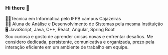 ### Hi there 👋

<!--
**milenalinsb/milenalinsb** is a ✨ _special_ ✨ repository because its `README.md` (this file) appears on your GitHub profile.
-->
👩‍🎓Técnica em Informática pelo IFPB campus Cajazeiras  <br>
👩‍💻 Aluna de Análise e Desenvolvimento de Sistemas pela mesma Instituição <br>
🖥️ JavaScript, Java, C++, React, Angular, Spring Boot <br>
Sou curiosa e gosto de aprender coisas novas e enfrentar desafios. Me considero dedicada, persistente, comunicativa e organizada, prezo pela interação eficiente em um ambiente de trabalho em equipe.
